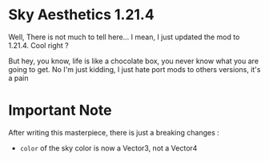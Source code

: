 # Sky Aesthetics 1.21.4 

Well, There is not much to tell here...
I mean, I just updated the mod to 1.21.4. Cool right ?

But hey, you know, life is like a chocolate box, you never know what you are going to get.
No I'm just kidding, I just hate port mods to others versions, it's a pain

# Important Note
After writing this masterpiece, there is just a breaking changes :

- `color` of the sky color is now a Vector3, not a Vector4